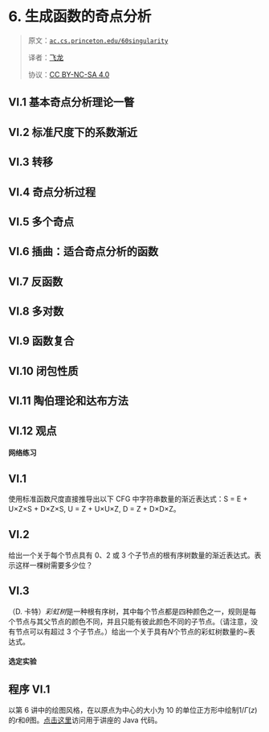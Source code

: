 # 6\. 生成函数的奇点分析

> 原文：[`ac.cs.princeton.edu/60singularity`](https://ac.cs.princeton.edu/60singularity)
> 
> 译者：[飞龙](https://github.com/wizardforcel)
> 
> 协议：[CC BY-NC-SA 4.0](https://creativecommons.org/licenses/by-nc-sa/4.0/)


## VI.1 基本奇点分析理论一瞥

## VI.2 标准尺度下的系数渐近

## VI.3 转移

## VI.4 奇点分析过程

## VI.5 多个奇点

## VI.6 插曲：适合奇点分析的函数

## VI.7 反函数

## VI.8 多对数

## VI.9 函数复合

## VI.10 闭包性质

## VI.11 陶伯理论和达布方法

## VI.12 观点

#### 网络练习

## VI.1

使用标准函数尺度直接推导出以下 CFG 中字符串数量的渐近表达式：S = E + U×Z×S + D×Z×S, U = Z + U×U×Z, D = Z + D×D×Z。

## VI.2

给出一个关于每个节点具有 0、2 或 3 个子节点的根有序树数量的渐近表达式。表示这样一棵树需要多少位？

## VI.3

（D. 卡特）*彩虹树*是一种根有序树，其中每个节点都是四种颜色之一，规则是每个节点与其父节点的颜色不同，并且只能有彼此颜色不同的子节点。（请注意，没有节点可以有超过 3 个子节点。）给出一个关于具有$N$个节点的彩虹树数量的~表达式。

#### 选定实验

## 程序 VI.1

以第 6 讲中的绘图风格，在以原点为中心的大小为 10 的单位正方形中绘制$1/\Gamma(z)$的$r$和$\theta$图。[点击这里](http://ac.cs.princeton.edu/Java/complexplot)访问用于讲座的 Java 代码。
